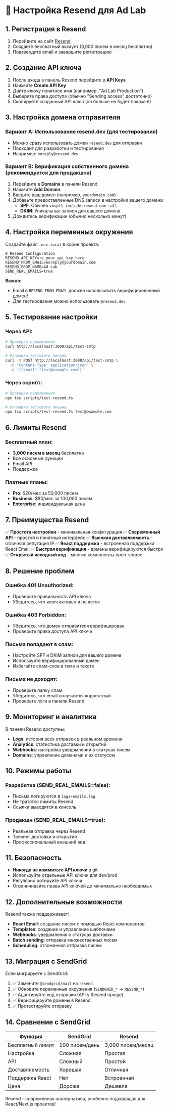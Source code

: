 # 📧 Настройка Resend для Ad Lab

## 1. Регистрация в Resend

1. Перейдите на сайт [Resend](https://resend.com/)
2. Создайте бесплатный аккаунт (3,000 писем в месяц бесплатно)
3. Подтвердите email и завершите регистрацию

## 2. Создание API ключа

1. После входа в панель Resend перейдите в **API Keys**
2. Нажмите **Create API Key**
3. Дайте ключу понятное имя (например, "Ad Lab Production")
4. Выберите права доступа (обычно "Sending access" достаточно)
5. Скопируйте созданный API ключ (он больше не будет показан!)

## 3. Настройка домена отправителя

### Вариант A: Использование resend.dev (для тестирования)
- Можно сразу использовать домен `resend.dev` для отправки
- Подходит для разработки и тестирования
- Например: `noreply@resend.dev`

### Вариант B: Верификация собственного домена (рекомендуется для продакшна)
1. Перейдите в **Domains** в панели Resend
2. Нажмите **Add Domain**
3. Введите ваш домен (например, `yourdomain.com`)
4. Добавьте предоставленные DNS записи в настройки вашего домена:
   - **SPF**: Обычно `v=spf1 include:resend.com ~all`
   - **DKIM**: Уникальные записи для вашего домена
5. Дождитесь верификации (обычно несколько минут)

## 4. Настройка переменных окружения

Создайте файл `.env.local` в корне проекта:

```env
# Resend Configuration
RESEND_API_KEY=re_your_api_key_here
RESEND_FROM_EMAIL=noreply@yourdomain.com
RESEND_FROM_NAME=Ad Lab
SEND_REAL_EMAILS=true
```

**Важно**: 
- Email в `RESEND_FROM_EMAIL` должен использовать верифицированный домен!
- Для тестирования можно использовать `@resend.dev`

## 5. Тестирование настройки

### Через API:
```bash
# Проверка подключения
curl http://localhost:3000/api/test-smtp

# Отправка тестового письма
curl -X POST http://localhost:3000/api/test-smtp \
  -H "Content-Type: application/json" \
  -d '{"email":"test@example.com"}'
```

### Через скрипт:
```bash
# Проверка подключения
npx tsx scripts/test-resend.ts

# Отправка тестового письма
npx tsx scripts/test-resend.ts test@example.com
```

## 6. Лимиты Resend

### Бесплатный план:
- **3,000 писем в месяц** бесплатно
- Все основные функции
- Email API
- Поддержка

### Платные планы:
- **Pro**: $20/мес за 50,000 писем
- **Business**: $80/мес за 100,000 писем
- **Enterprise**: индивидуальная цена

## 7. Преимущества Resend

✅ **Простота настройки** - минимальная конфигурация
✅ **Современный API** - простой и понятный интерфейс
✅ **Высокая доставляемость** - отличная репутация IP
✅ **React поддержка** - встроенная поддержка React Email
✅ **Быстрая верификация** - домены верифицируются быстро
✅ **Открытый исходный код** - многие компоненты open-source

## 8. Решение проблем

### Ошибка 401 Unauthorized:
- Проверьте правильность API ключа
- Убедитесь, что ключ активен и не истек

### Ошибка 403 Forbidden:
- Убедитесь, что домен отправителя верифицирован
- Проверьте права доступа API ключа

### Письма попадают в спам:
- Настройте SPF и DKIM записи для вашего домена
- Используйте верифицированный домен
- Избегайте спам-слов в теме и тексте

### Письма не доходят:
- Проверьте папку спам
- Убедитесь, что email получателя корректный
- Проверьте логи в панели Resend

## 9. Мониторинг и аналитика

В панели Resend доступны:
- **Logs**: история всех отправок в реальном времени
- **Analytics**: статистика доставки и открытий
- **Webhooks**: настройка уведомлений о статусах писем
- **Domains**: управление доменами и их статусом

## 10. Режимы работы

### Разработка (SEND_REAL_EMAILS=false):
- Письма логируются в `logs/emails.log`
- Не тратятся лимиты Resend
- Ссылки выводятся в консоль

### Продакшн (SEND_REAL_EMAILS=true):
- Реальная отправка через Resend
- Трекинг доставки и открытий
- Профессиональный внешний вид

## 11. Безопасность

- **Никогда не коммитьте API ключи** в git
- Используйте отдельные API ключи для dev/prod
- Регулярно ротируйте API ключи
- Ограничивайте права API ключей до минимально необходимых

## 12. Дополнительные возможности

Resend также поддерживает:
- **React Email**: создание писем с помощью React компонентов
- **Templates**: создание и управление шаблонами
- **Webhooks**: уведомления о статусах доставки
- **Batch sending**: отправка множественных писем
- **Scheduling**: отложенная отправка писем

## 13. Миграция с SendGrid

Если мигрируете с SendGrid:
1. ✅ Замените `@sendgrid/mail` на `resend`
2. ✅ Обновите переменные окружения (`SENDGRID_*` → `RESEND_*`)
3. ✅ Адаптируйте код отправки (API у Resend проще)
4. ✅ Верифицируйте домены в Resend
5. ✅ Протестируйте отправку

## 14. Сравнение с SendGrid

| Функция | SendGrid | Resend |
|---------|----------|---------|
| Бесплатный лимит | 100 писем/день | 3,000 писем/месяц |
| Настройка | Сложная | Простая |
| API | Сложный | Простой |
| Доставляемость | Хорошая | Отличная |
| Поддержка React | Нет | Встроенная |
| Цена | Дороже | Дешевле |

Resend - современная альтернатива, особенно подходящая для React/Next.js проектов!